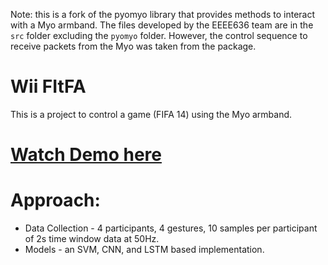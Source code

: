 Note: this is a fork of the pyomyo library that provides methods to interact with a Myo armband. The files developed by the EEEE636 team are in the `src` folder excluding the `pyomyo` folder. However, the control sequence to receive packets from the Myo was taken from the package. 

# Wii FItFA

This is a project to control a game (FIFA 14) using the Myo armband. 

# [Watch Demo here](https://drive.google.com/file/d/1Ifs_IXxpCFHPG8vvz8itMlpWhbM9ydcl/view?usp=drive_link)

# Approach:
- Data Collection - 4 participants, 4 gestures, 10 samples per participant of 2s time window data at 50Hz. 
- Models - an SVM, CNN, and LSTM based implementation.

